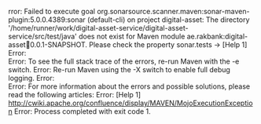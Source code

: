 rror:  Failed to execute goal org.sonarsource.scanner.maven:sonar-maven-plugin:5.0.0.4389:sonar (default-cli) on project digital-asset: The directory '/home/runner/work/digital-asset-service/digital-asset-service/src/test/java' does not exist for Maven module ae.rakbank:digital-asset:jar:0.0.1-SNAPSHOT. Please check the property sonar.tests -> [Help 1]
Error:  
Error:  To see the full stack trace of the errors, re-run Maven with the -e switch.
Error:  Re-run Maven using the -X switch to enable full debug logging.
Error:  
Error:  For more information about the errors and possible solutions, please read the following articles:
Error:  [Help 1] http://cwiki.apache.org/confluence/display/MAVEN/MojoExecutionException
Error: Process completed with exit code 1.
